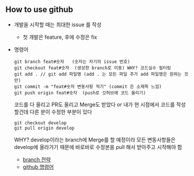 ## How to use github

- 개발을 시작할 때는 최대한 issue 를 작성
  - 첫 개발은 feature, 후에 수정은 fix

- 명령어
  ```
  git branch feat#숫자   (숫자는 자기의 issue 번호)
  git checkout feat#숫자  (생성한 branch로 이동) WHY? 코드실수 필터링
  git add . // git add 파일명 (add . 는 모든 파일 추가 add 파일명은 원하는 것만)
  git commit -m "feat#숫자 변동사항 적기" (commit 은 소제목 느낌)
  git push origin feat#숫자  (push로 깃허브에 코드 올리기)
  ```
  코드를 다 올리고 PR도 올리고 Merge도 받았다 or 내가 현 시점에서 코드를 작성할건데 다른 분이 수정한 부분이 있다
  ```
  git checkout develop
  git pull origin develop
  ```
  WHY? develop이라는 branch에 Merge를 할 예정이라 모든 변동사항들은 develop에 올라가기 때문에 바로바로 수정본을
  pull 해서 받아주고 시작해야 함

  - [branch 전략](https://inpa.tistory.com/entry/GIT-%E2%9A%A1%EF%B8%8F-github-flow-git-flow-%F0%9F%93%88-%EB%B8%8C%EB%9E%9C%EC%B9%98-%EC%A0%84%EB%9E%B5)
  - [github 명령어](https://myeongsu0257.tistory.com/189)
